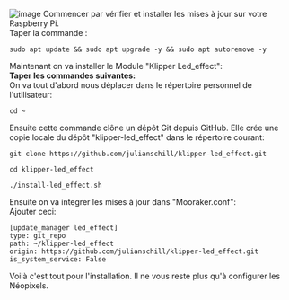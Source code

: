 ![image](https://media.printables.com/media/prints/424552/images/3513078_8d1e1e1d-9b91-4a44-b07d-d7ec10c436a1/thumbs/cover/1200x630/jpg/img_20230314_112653.jpg)
Commencer par vérifier et installer les mises à jour sur votre Raspberry Pi.<br>
Taper la commande :
```
sudo apt update && sudo apt upgrade -y && sudo apt autoremove -y
```
Maintenant on va installer le Module "Klipper Led_effect":<br>
**Taper les commandes suivantes:**<br>
On va tout d'abord nous déplacer dans le répertoire personnel de l'utilisateur:
```
cd ~
```
Ensuite cette commande clône un dépôt Git depuis GitHub. Elle crée une copie locale du dépôt "klipper-led_effect" dans le répertoire courant:
```
git clone https://github.com/julianschill/klipper-led_effect.git
```

```
cd klipper-led_effect
```

```
./install-led_effect.sh
```

Ensuite on va integrer les mises à jour dans "Mooraker.conf":<br>
Ajouter ceci:
```
[update_manager led_effect]
type: git_repo
path: ~/klipper-led_effect
origin: https://github.com/julianschill/klipper-led_effect.git
is_system_service: False
```

Voilà c'est tout pour l'installation. Il ne vous reste plus qu'à configurer les Néopixels.
